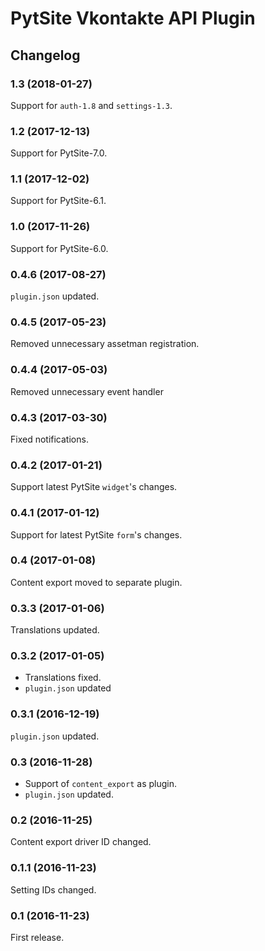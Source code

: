 # PytSite Vkontakte API Plugin


## Changelog


### 1.3 (2018-01-27)

Support for `auth-1.8` and `settings-1.3`.


### 1.2 (2017-12-13)

Support for PytSite-7.0.


### 1.1 (2017-12-02)

Support for PytSite-6.1.


### 1.0 (2017-11-26)

Support for PytSite-6.0.


### 0.4.6 (2017-08-27)

`plugin.json` updated.


### 0.4.5 (2017-05-23)

Removed unnecessary assetman registration.


### 0.4.4 (2017-05-03)

Removed unnecessary event handler


### 0.4.3 (2017-03-30)

Fixed notifications.


### 0.4.2 (2017-01-21)

Support latest PytSite `widget`'s changes.


### 0.4.1 (2017-01-12)

Support for latest PytSite `form`'s changes.


### 0.4  (2017-01-08)

Content export moved to separate plugin.


### 0.3.3 (2017-01-06)

Translations updated.


### 0.3.2 (2017-01-05)

- Translations fixed.
- `plugin.json` updated


### 0.3.1 (2016-12-19)

`plugin.json` updated.


### 0.3 (2016-11-28)

- Support of `content_export` as plugin.
- `plugin.json` updated.


### 0.2 (2016-11-25)

Content export driver ID changed.


### 0.1.1 (2016-11-23)

Setting IDs changed.


### 0.1 (2016-11-23)

First release.
